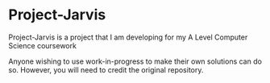 # Project-Jarvis
Project-Jarvis is a project that I am developing for my A Level Computer Science coursework

Anyone wishing to use work-in-progress to make their own solutions can do so. However, you will need to credit the original repository.
